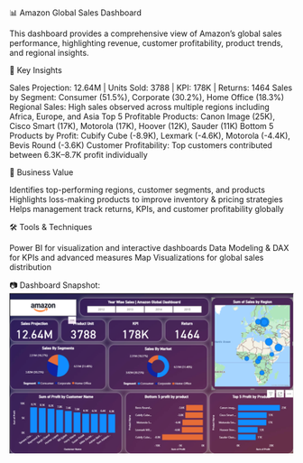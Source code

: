 📊 Amazon Global Sales Dashboard

This dashboard provides a comprehensive view of Amazon’s global sales performance, highlighting revenue, customer profitability, product trends, and regional insights.

🔑 Key Insights

Sales Projection: 12.64M | Units Sold: 3788 | KPI: 178K | Returns: 1464
Sales by Segment: Consumer (51.5%), Corporate (30.2%), Home Office (18.3%)
Regional Sales: High sales observed across multiple regions including Africa, Europe, and Asia
Top 5 Profitable Products: Canon Image (25K), Cisco Smart (17K), Motorola (17K), Hoover (12K), Sauder (11K)
Bottom 5 Products by Profit: Cubify Cube (-8.9K), Lexmark (-4.6K), Motorola (-4.4K), Bevis Round (-3.6K)
Customer Profitability: Top customers contributed between 6.3K–8.7K profit individually

🎯 Business Value

Identifies top-performing regions, customer segments, and products
Highlights loss-making products to improve inventory & pricing strategies
Helps management track returns, KPIs, and customer profitability globally

🛠️ Tools & Techniques

Power BI for visualization and interactive dashboards
Data Modeling & DAX for KPIs and advanced measures
Map Visualizations for global sales distribution

📷 Dashboard Snapshot:
![Amazon Dashboard Snapshot](https://github.com/Dipalikade/Amazon-Dashboard/blob/main/Snapshot_of_Dashboard.png?raw=true)

